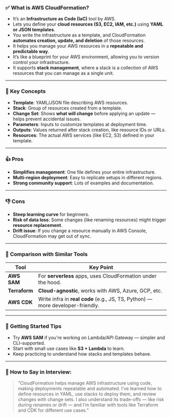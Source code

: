 

### ✅ **What is AWS CloudFormation?**

* It’s an **Infrastructure as Code (IaC)** tool by AWS.
* Lets you define your **cloud resources (S3, EC2, IAM, etc.)** using **YAML or JSON templates**.
* You write the infrastructure as a template, and CloudFormation **automates creation, update, and deletion** of those resources.
* It helps you manage your AWS resources in a **repeatable and predictable way**.
* It’s like a blueprint for your AWS environment, allowing you to version control your infrastructure.
* It supports **stack management**, where a stack is a collection of AWS resources that you can manage as a single unit.

---

### 📘 **Key Concepts**

* **Template**: YAML/JSON file describing AWS resources.
* **Stack**: Group of resources created from a template.
* **Change Set**: Shows **what will change** before applying an update — helps prevent accidental issues.
* **Parameters**: Inputs to customize templates at deployment time.
* **Outputs**: Values returned after stack creation, like resource IDs or URLs.
* **Resources**: The actual AWS services (like EC2, S3) defined in your template.

---

### 👍 **Pros**

* **Simplifies management**: One file defines your entire infrastructure.
* **Multi-region deployment**: Easy to replicate setups in different regions.
* **Strong community support**: Lots of examples and documentation.

---

### 👎 **Cons**

* **Steep learning curve** for beginners.
* **Risk of data loss**: Some changes (like renaming resources) might trigger **resource replacement**.
* **Drift issue**: If you change a resource manually in AWS Console, CloudFormation may get out of sync.

---

### 🔁 **Comparison with Similar Tools**

| Tool          | Key Point                                                                      |
| ------------- | ------------------------------------------------------------------------------ |
| **AWS SAM**   | For **serverless** apps, uses CloudFormation under the hood.                   |
| **Terraform** | **Cloud-agnostic**, works with AWS, Azure, GCP, etc.                           |
| **AWS CDK**   | Write infra in **real code** (e.g., JS, TS, Python) — more developer-friendly. |

---

### 🧠 **Getting Started Tips**

* Try **AWS SAM** if you're working on Lambda/API Gateway — simpler and CLI-supported.
* Start with small use cases like **S3 + Lambda** to learn.
* Keep practicing to understand how stacks and templates behave.

---

### 💬 How to Say in Interview:

> “CloudFormation helps manage AWS infrastructure using code, making deployments repeatable and automated. I’ve learned how to define resources in YAML, use stacks to deploy them, and review changes with change sets. I also understand its trade-offs — like risk during renames or drift — and I’m familiar with tools like Terraform and CDK for different use cases.”




